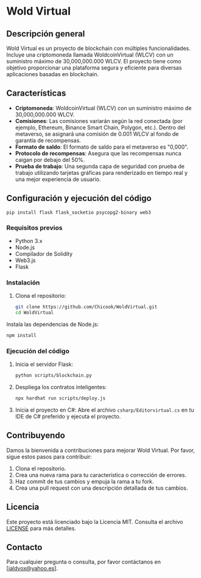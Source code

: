# Wold Virtual

## Descripción general

Wold Virtual es un proyecto de blockchain con múltiples funcionalidades. Incluye una criptomoneda llamada WoldcoinVirtual (WLCV) con un suministro máximo de 30,000,000.000 WLCV. El proyecto tiene como objetivo proporcionar una plataforma segura y eficiente para diversas aplicaciones basadas en blockchain.
## Características

- **Criptomoneda**: WoldcoinVirtual (WLCV) con un suministro máximo de 30,000,000.000 WLCV.
- **Comisiones**: Las comisiones variarán según la red conectada (por ejemplo, Ethereum, Binance Smart Chain, Polygon, etc.). Dentro del metaverso, se asignará una comisión de 0.001 WLCV al fondo de garantía de recompensas.
- **Formato de saldo**: El formato de saldo para el metaverso es "0,000".
- **Protocolo de recompensas**: Asegura que las recompensas nunca caigan por debajo del 50%.
- **Prueba de trabajo**: Una segunda capa de seguridad con prueba de trabajo utilizando tarjetas gráficas para renderizado en tiempo real y una mejor experiencia de usuario.



## Configuración y ejecución del código

```pip install flask flask_socketio psycopg2-binary web3```

### Requisitos previos

- Python 3.x
- Node.js
- Compilador de Solidity
- Web3.js
- Flask

### Instalación

1. Clona el repositorio:
   ```bash
   git clone https://github.com/Chicook/WoldVirtual.git
   cd WoldVirtual
   ```
Instala las dependencias de Node.js:
   ```bash
   npm install
   ```

### Ejecución del código

1. Inicia el servidor Flask:
   ```bash
   python scripts/blockchain.py
   ```

2. Despliega los contratos inteligentes:
   ```bash
   npx hardhat run scripts/deploy.js
   ```

3. Inicia el proyecto en C#:
   Abre el archivo `csharp/Editorvirtual.cs` en tu IDE de C# preferido y ejecuta el proyecto.

## Contribuyendo

Damos la bienvenida a contribuciones para mejorar Wold Virtual. Por favor, sigue estos pasos para contribuir:

1. Clona el repositorio.
2. Crea una nueva rama para tu característica o corrección de errores.
3. Haz commit de tus cambios y empuja la rama a tu fork.
4. Crea una pull request con una descripción detallada de tus cambios.

## Licencia

Este proyecto está licenciado bajo la Licencia MIT. Consulta el archivo [LICENSE](LICENSE) para más detalles.

## Contacto

Para cualquier pregunta o consulta, por favor contáctanos en [jaldvox@yahoo.es].
